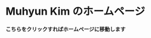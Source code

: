 # Muhyun Kim のホームページ

#### <a herf="https://muhyun-kim.github.io/kim_resume/#/">こちらをクリックすればホームページに移動します</a>
